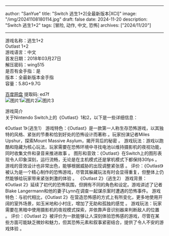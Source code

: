 
---
author: "SanYue"
title: "Switch 逃生1+2[全最新版本|XCI]"
image: "/img/20241108180114.jpg"
draft: false
date: 2024-11-20
description: "Switch 逃生1+2"
tags: [冒险, 动作, 中文, 恐怖]
archives: ["2024/11/20"]

---

游戏名称：逃生1+2   
Outlast 1+2    
游戏语言：中文  
首发日期：2018年03月27日  
解压密码：wing515  
是否有金手指：是  
版本：全最新版本金手指   
容量：5.8G+9.7G

[百度网盘](https//pan.baidu.com/s/1aiCNTmmIhzTWhec2DKYkaw) 提取码: ed7f  
![图片1](/img/258f1e.jpg)![图片2](/img/2d5585.jpg)![图片3](/img/ac88f1.jpg)  

游戏简介  
关于Nintendo Switch上的《Outlast》1和2，以下是一些详细信息：

《Outlast 1》（逃生1）
游戏特色：《Outlast》是一款第一人称生存恐怖游戏，以其独特的风格、紧张的节奏和恰到好处的恐怖设计而著称
。玩家扮演记者Miles Upshur，探索Mount Massive Asylum，揭开背后的秘密
。
游戏玩法：游戏以跑酷和隐藏为核心玩法，玩家需要在恐怖环境中寻找电池以维持摄影机的夜视功能，同时收集文件和录音来推进故事
。
图形和音效：《Outlast》在Switch上的图形表现令人印象深刻，运行流畅，无论是在主机模式还是掌机模式下都保持30fps
。游戏的音效设计也非常出色，能够根据威胁的出现调整紧张感
。
评价：《Outlast》被认为是一个精心制作的恐怖游戏，尽管其躲藏玩法有时会显得重复，但整体上仍然能够给玩家带来紧张刺激的体验
。
《Outlast 2》（逃生2）
游戏背景：《Outlast 2》延续了初代的恐怖氛围，但拥有不同的角色和设定。游戏讲述了记者Blake Langermann和他的妻子Lynn在调查一起谋杀案时遭遇的恐怖事件。
游戏特色：与初代相比，《Outlast 2》在营造恐怖感的方式上有所变化，更多地使用开阔的室外场景，如玉米地和小村庄，增加了无助和孤独的感觉
。
游戏玩法：玩家需要在黑暗中使用摄影机的夜视模式探索，并依靠声音识别器来判断敌人的位置
。
评价：《Outlast 2》被评价为一款能够让人深刻体验恐怖感的游戏，尽管在某些方面可能缺乏微妙和魅力，但其恐怖元素和叙事紧密结合，提供了令人不安的游戏体验
。
